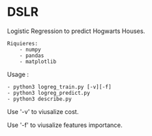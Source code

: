 # DSLR

Logistic Regression to predict Hogwarts Houses.

	Riquieres:
		- numpy
		- pandas
		- matplotlib

Usage :

	- python3 logreg_train.py [-v][-f]
	- python3 logreg_predict.py
	- python3 describe.py

Use '-v' to viusalize cost.

Use '-f' to viusalize features importance.
